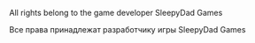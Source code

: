 All rights belong to the game developer SleepyDad Games

Все права принадлежат разработчику игры SleepyDad Games

